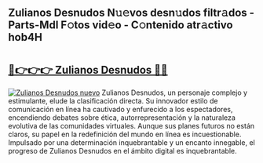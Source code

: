 ## Zulianos Desnudos N𝚞𝚎vos desn𝚞dos filtr𝚊dos - Parts-Mdl F𝚘tos vid𝚎o - C𝚘ntenido atr𝚊ctivo hob4H

# <h2><a href="http://mbbjfe.tromn.icu/?c=Zulianos+Desnudos">🔗👉👉👉 Zulianos Desnudos 🔗🔗</a></h2>

[![Zulianos Desnudos nuevo](https://i.imgur.com/pEAQMta.gif)](http://mbbjfe.tromn.icu/?c=Zulianos+Desnudos)
Zulianos Desnudos, un personaje complejo y estimulante, elude la clasificación directa. Su innovador estilo de comunicación en línea ha cautivado y enfurecido a los espectadores, encendiendo debates sobre ética, autorrepresentación y la naturaleza evolutiva de las comunidades virtuales. Aunque sus planes futuros no están claros, su papel en la redefinición del mundo en línea es incuestionable. Impulsado por una determinación inquebrantable y un encanto innegable, el progreso de Zulianos Desnudos en el ámbito digital es inquebrantable.
